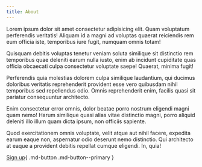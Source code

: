 ```yaml
---
title: About
---
```


Lorem ipsum dolor sit amet consectetur adipisicing elit. Quam voluptatum perferendis veritatis! Aliquam id a magni ad voluptas quaerat reiciendis rem eum officia iste, temporibus iure fugit, numquam omnis totam!

Quisquam debitis voluptas tenetur veniam soluta similique sit distinctio rem temporibus quae deleniti earum nulla iusto, enim ab incidunt cupiditate quas officia obcaecati culpa consectetur voluptate saepe! Quaerat, minima fugit!

Perferendis quia molestias dolorem culpa similique laudantium, qui ducimus doloribus veritatis reprehenderit provident esse vero quibusdam nihil temporibus sed repellendus odio. Omnis reprehenderit enim, facilis quasi sit pariatur consequuntur architecto.

Enim consectetur error omnis, dolor beatae porro nostrum eligendi magni quam nemo! Harum similique quasi alias vitae distinctio magni, porro aliquid deleniti illo illum quam dicta ipsum, non officiis sapiente.

Quod exercitationem omnis voluptate, velit atque aut nihil facere, expedita earum eaque non, aspernatur odio deserunt nemo distinctio. Qui architecto at eaque a provident debitis repellat cumque eligendi. In, quia!

[Sign up](#sign-up){ .md-button .md-button--primary }
